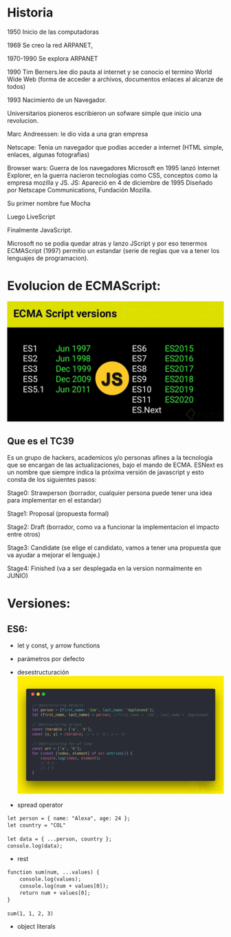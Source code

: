 # Historia

1950 Inicio de las computadoras

1969 Se creo la red ARPANET,

1970-1990 Se explora ARPANET

1990 Tim Berners.lee dio pauta al internet y se conocio el termino World Wide Web (forma de acceder a archivos, documentos enlaces al alcanze de todos)

1993 Nacimiento de un Navegador.

Universitarios pioneros escribieron un sofware simple que inicio una revolucion.

Marc Andreessen: le dio vida a una gran empresa

Netscape: Tenia un navegador que podias acceder a internet (HTML simple, enlaces, algunas fotografias)

Browser wars: Guerra de los navegadores
Microsoft en 1995 lanzó Internet Explorer, en la guerra nacieron tecnologias como CSS, conceptos como la empresa mozilla y JS.
JS: Apareció en 4 de diciembre de 1995 Diseñado por Netscape Communications, Fundación Mozilla.

Su primer nombre fue Mocha

Luego LiveScript

Finalmente JavaScript.

Microsoft no se podia quedar atras y lanzo JScript y por eso tenermos ECMAScript (1997) permitio un estandar (serie de reglas que va a tener los lenguajes de programacion).

# Evolucion de ECMAScript:

![img](img/es-history.webp)

## Que es el TC39

Es un grupo de hackers, academicos y/o personas afines a la tecnologia que se encargan de las actualizaciones, bajo el mando de ECMA.
ESNext es un nombre que siempre indica la próxima versión de javascript y esto consta de los siguientes pasos:

Stage0: Strawperson (borrador, cualquier persona puede tener una idea para implementar en el estandar)

Stage1: Proposal (propuesta formal)

Stage2: Draft (borrador, como va a funcionar la implementacion el impacto entre otros)

Stage3: Candidate (se elige el candidato, vamos a tener una propuesta que va ayudar a mejorar el lenguaje.)

Stage4: Finished (va a ser desplegada en la version normalmente en JUNIO)

# Versiones: 

## ES6:

* let y const, y arrow functions

* parámetros por defecto

* desestructuración
![img](img/destructuring.webp)

* spread operator
```
let person = { name: "Alexa", age: 24 };
let country = "COL"

let data = { ...person, country };
console.log(data);
```

* rest
```
function sum(num, ...values) {
    console.log(values);
    console.log(num + values[0]);
    return num + values[0];
}

sum(1, 1, 2, 3)
```

* object literals

